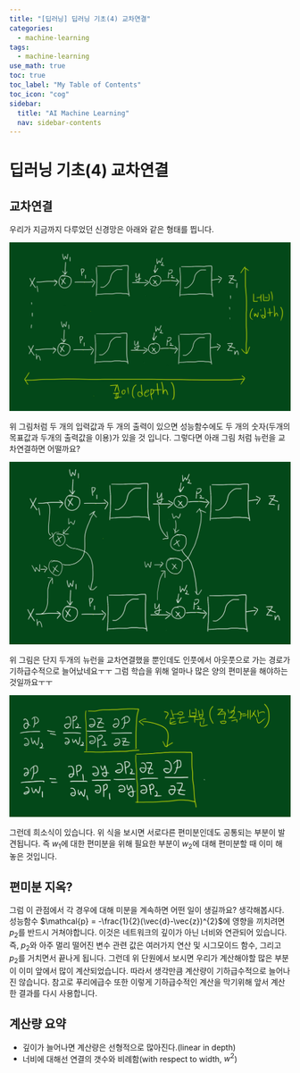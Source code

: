 ```yaml
---
title: "[딥러닝] 딥러닝 기초(4) 교차연결" 
categories:
  - machine-learning
tags:
  - machine-learning
use_math: true
toc: true
toc_label: "My Table of Contents"
toc_icon: "cog"
sidebar:
  title: "AI Machine Learning"
  nav: sidebar-contents
---
```


# 딥러닝 기초(4) 교차연결

## 교차연결

우리가 지금까지 다루었던 신경망은 아래와 같은 형태를 띕니다. 

<center><img src="/assets/images/ml/dl/basic_dl/deepbasic16.jpg" width="800"></center> 

위 그림처럼 두 개의 입력값과 두 개의 출력이 있으면 성능함수에도 두 개의 숫자(두개의 목표값과 두개의 출력값을 이용)가 있을 것 입니다. 
그렇다면 아래 그림 처럼 뉴런을 교차연결하면 어떨까요?

<center><img src="/assets/images/ml/dl/basic_dl/deepbasic17.jpg" width="800"></center> 

위 그림은 단지 두개의 뉴런을 교차연결했을 뿐인데도 인풋에서 아웃풋으로 가는 경로가 기하급수적으로 늘어났네요ㅜㅜ 
그럼 학습을 위해 얼마나 많은 양의 편미분을 해야하는 것일까요ㅜㅜ

<center><img src="/assets/images/ml/dl/basic_dl/deepbasic18.jpg" width="800"></center> 

그런데 희소식이 있습니다. 위 식을 보시면 서로다른 편미분인데도 공통되는 부분이 발견됩니다. 
즉 $w_1$에 대한 편미분을 위해 필요한 부분이 $w_2$에 대해 편미분할 때 이미 해 놓은 것입니다. 

## 편미분 지옥?

그럼 이 관점에서 각 경우에 대해 미분을 계속하면 어떤 일이 생길까요? 생각해봅시다. 
성능함수 $\mathcal{p} = -\frac{1}{2}(\vec{d}-\vec{z})^{2}$에 영향을 끼치려면 $p_2$를 반드시 거쳐야합니다. 
이것은 네트워크의 깊이가 아닌 너비와 연관되어 있습니다. 
즉, $p_2$와 아주 멀리 떨어진 변수 관련 값은 여러가지 연산 및 시그모이드 함수, 그리고 $p_2$를 거치면서 끝나게 됩니다. 
그런데 위 단원에서 보시면 우리가 계산해야할 많은 부분이 이미 앞에서 많이 계산되었습니다. 
따라서 생각만큼 계산량이 기하급수적으로 늘어나진 않습니다. 
참고로 푸리에급수 또한 이렇게 기하급수적인 계산을 막기위해 앞서 계산한 결과를 다시 사용합니다.

## 계산량 요약

* 깊이가 늘어나면 계산량은 선형적으로 많아진다.(linear in depth)
* 너비에 대해선 연결의 갯수와 비례함(with respect to width, $w^2$)
